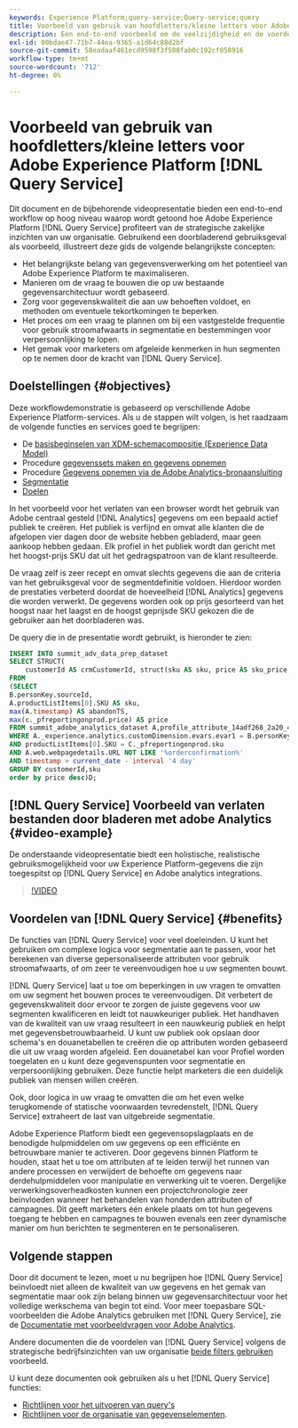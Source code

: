 ```yaml
---
keywords: Experience Platform;query-service;Query-service;query
title: Voorbeeld van gebruik van hoofdletters/kleine letters voor Adobe Experience Platform Query Service
description: Een end-to-end voorbeeld om de veelzijdigheid en de voordelen van de Dienst van de Vraag van Adobe Experience Platform aan te tonen.
exl-id: 00bdae47-71b7-44ea-9365-a1d64c88d2bf
source-git-commit: 58eadaaf461ecd9598f3f508fab0c192cf058916
workflow-type: tm+mt
source-wordcount: '712'
ht-degree: 0%

---
```


# Voorbeeld van gebruik van hoofdletters/kleine letters voor Adobe Experience Platform [!DNL Query Service]

Dit document en de bijbehorende videopresentatie bieden een end-to-end workflow op hoog niveau waarop wordt getoond hoe Adobe Experience Platform [!DNL Query Service] profiteert van de strategische zakelijke inzichten van uw organisatie. Gebruikend een doorbladerend gebruiksgeval als voorbeeld, illustreert deze gids de volgende belangrijkste concepten:

* Het belangrijkste belang van gegevensverwerking om het potentieel van Adobe Experience Platform te maximaliseren.
* Manieren om de vraag te bouwen die op uw bestaande gegevensarchitectuur wordt gebaseerd.
* Zorg voor gegevenskwaliteit die aan uw behoeften voldoet, en methoden om eventuele tekortkomingen te beperken.
* Het proces om een vraag te plannen om bij een vastgestelde frequentie voor gebruik stroomafwaarts in segmentatie en bestemmingen voor verpersoonlijking te lopen.
* Het gemak voor marketers om afgeleide kenmerken in hun segmenten op te nemen door de kracht van [!DNL Query Service].

## Doelstellingen {#objectives}

Deze workflowdemonstratie is gebaseerd op verschillende Adobe Experience Platform-services. Als u de stappen wilt volgen, is het raadzaam de volgende functies en services goed te begrijpen:

* De [basisbeginselen van XDM-schemacompositie (Experience Data Model)](../../xdm/schema/composition.md)
* Procedure [gegevenssets maken en gegevens opnemen](https://experienceleague.adobe.com/docs/platform-learn/tutorials/data-ingestion/create-datasets-and-ingest-data.html)
* Procedure [Gegevens opnemen via de Adobe Analytics-bronaansluiting](https://experienceleague.adobe.com/docs/platform-learn/tutorials/sources/ingest-data-from-adobe-analytics.html)
* [Segmentatie](../../segmentation/home.md)
* [Doelen](../../destinations/home.md)

In het voorbeeld voor het verlaten van een browser wordt het gebruik van Adobe centraal gesteld [!DNL Analytics] gegevens om een bepaald actief publiek te creëren. Het publiek is verfijnd en omvat alle klanten die de afgelopen vier dagen door de website hebben gebladerd, maar geen aankoop hebben gedaan. Elk profiel in het publiek wordt dan gericht met het hoogst-prijs SKU dat uit het gedragspatroon van de klant resulteerde.

De vraag zelf is zeer recept en omvat slechts gegevens die aan de criteria van het gebruiksgeval voor de segmentdefinitie voldoen. Hierdoor worden de prestaties verbeterd doordat de hoeveelheid [!DNL Analytics] gegevens die worden verwerkt. De gegevens worden ook op prijs gesorteerd van het hoogst naar het laagst en de hoogst geprijsde SKU gekozen die de gebruiker aan het doorbladeren was.

De query die in de presentatie wordt gebruikt, is hieronder te zien:

```sql
INSERT INTO summit_adv_data_prep_dataset
SELECT STRUCT(
    customerId AS crmCustomerId, struct(sku AS sku, price AS sku_price, abandonTS AS abandonTS) AS abandonBrowse) AS _pfreportingonprod
FROM
(SELECT
B.personKey.sourceId,
A.productListItems[0].SKU AS sku,
max(A.timestamp) AS abandonTS,
max(c._pfreportingonprod.price) AS price
FROM summit_adobe_analytics_dataset A,profile_attribute_14adf268_2a20_4dee_bee6_a6b0e34616a9 B,summit_product_dataset c
WHERE A._experience.analytics.customDimension.evars.evar1 = B.personKey.sourceID
AND productListItems[0].SKU = C._pfreportingonprod.sku
AND A.web.webpagedetails.URL NOT LIKE '%orderconfirmation%'
AND timestamp > current_date - interval '4 day'
GROUP BY customerId,sku
order by price desc)D;
```

## [!DNL Query Service] Voorbeeld van verlaten bestanden door bladeren met adobe Analytics {#video-example}

De onderstaande videopresentatie biedt een holistische, realistische gebruiksmogelijkheid voor uw Experience Platform-gegevens die zijn toegespitst op [!DNL Query Service] en Adobe analytics integrations.

>[!VIDEO](https://video.tv.adobe.com/v/342533?quality=12&learn=on)

## Voordelen van [!DNL Query Service] {#benefits}

De functies van [!DNL Query Service] voor veel doeleinden. U kunt het gebruiken om complexe logica voor segmentatie aan te passen, voor het berekenen van diverse gepersonaliseerde attributen voor gebruik stroomafwaarts, of om zeer te vereenvoudigen hoe u uw segmenten bouwt.

[!DNL Query Service] laat u toe om beperkingen in uw vragen te omvatten om uw segment het bouwen proces te vereenvoudigen. Dit verbetert de gegevenskwaliteit door ervoor te zorgen de juiste gegevens voor uw segmenten kwalificeren en leidt tot nauwkeuriger publiek. Het handhaven van de kwaliteit van uw vraag resulteert in een nauwkeurig publiek en helpt met gegevensbetrouwbaarheid. U kunt uw publiek ook opslaan door schema&#39;s en douanetabellen te creëren die op attributen worden gebaseerd die uit uw vraag worden afgeleid. Een douanetabel kan voor Profiel worden toegelaten en u kunt deze gegevenspunten voor segmentatie en verpersoonlijking gebruiken. Deze functie helpt marketers die een duidelijk publiek van mensen willen creëren.

Ook, door logica in uw vraag te omvatten die om het even welke terugkomende of statische voorwaarden tevredenstelt, [!DNL Query Service] extraheert de last van uitgebreide segmentatie.

Adobe Experience Platform biedt een gegevensopslagplaats en de benodigde hulpmiddelen om uw gegevens op een efficiënte en betrouwbare manier te activeren. Door gegevens binnen Platform te houden, staat het u toe om attributen af te leiden terwijl het runnen van andere processen en verwijdert de behoefte om gegevens naar derdehulpmiddelen voor manipulatie en verwerking uit te voeren. Dergelijke verwerkingsoverheadkosten kunnen een projectchronologie zeer beïnvloeden wanneer het behandelen van honderden attributen of campagnes. Dit geeft marketers één enkele plaats om tot hun gegevens toegang te hebben en campagnes te bouwen evenals een zeer dynamische manier om hun berichten te segmenteren en te personaliseren.

## Volgende stappen

Door dit document te lezen, moet u nu begrijpen hoe [!DNL Query Service] beïnvloedt niet alleen de kwaliteit van uw gegevens en het gemak van segmentatie maar ook zijn belang binnen uw gegevensarchitectuur voor het volledige werkschema van begin tot eind. Voor meer toepasbare SQL-voorbeelden die Adobe Analytics gebruiken met [!DNL Query Service], zie de [Documentatie met voorbeeldvragen voor Adobe Analytics](../sample-queries/adobe-analytics.md).

Andere documenten die de voordelen van [!DNL Query Service] volgens de strategische bedrijfsinzichten van uw organisatie [beide filters gebruiken](./bot-filtering.md) voorbeeld.

U kunt deze documenten ook gebruiken als u het [!DNL Query Service] functies:

* [Richtlijnen voor het uitvoeren van query&#39;s](../best-practices/writing-queries.md)
* [Richtlijnen voor de organisatie van gegevenselementen](../best-practices/organize-data-assets.md).


